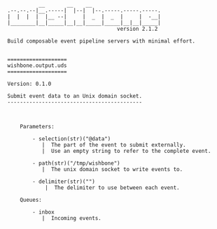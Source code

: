               __       __    __
    .--.--.--|__.-----|  |--|  |--.-----.-----.-----.
    |  |  |  |  |__ --|     |  _  |  _  |     |  -__|
    |________|__|_____|__|__|_____|_____|__|__|_____|
                                       version 2.1.2

    Build composable event pipeline servers with minimal effort.


    ===================
    wishbone.output.uds
    ===================

    Version: 0.1.0

    Submit event data to an Unix domain socket.
    -------------------------------------------



        Parameters:

            - selection(str)("@data")
               |  The part of the event to submit externally.
               |  Use an empty string to refer to the complete event.

            - path(str)("/tmp/wishbone")
               |  The unix domain socket to write events to.

            - delimiter(str)("")
                |  The delimiter to use between each event.

        Queues:

            - inbox
               |  Incoming events.


